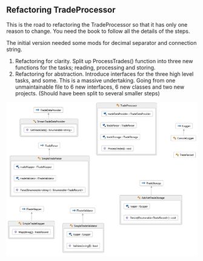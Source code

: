 ## Refactoring TradeProcessor
This is the road to refactoring the TradeProcessor so that it has only one reason to change. 
You need the book to follow all the details of the steps.

The initial version needed some mods for decimal separator and connection string.

1. Refactoring for clarity. Split up ProcessTrades() function into three new functions for the tasks; 
reading, processing and storing.
2. Refactoring for abstraction. Introduce interfaces for the three high level tasks, and some. 
This is a massive undertaking. Going from one unmaintainable file to 6 new interfaces, 
6 new classes and two new projects. (Should have been split to several smaller steps)

![Refactored Solution](Documents/MyTradeApp.png)